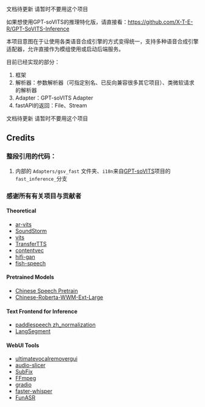 文档待更新
请暂时不要用这个项目

如果想使用GPT-soVITS的推理特化版，请直接看：https://github.com/X-T-E-R/GPT-SoVITS-Inference

本项目意图在于让使用各类语音合成引擎的方式变得统一，支持多种语音合成引擎适配器，允许直接作为模组使用或启动后端服务。

目前已经实现的部分：
1. 框架
2. 解析器：参数解析器（可指定别名、已反向兼容很多其它项目）、类微软请求的解析器
3. Adapter：GPT-soVITS Adapter
4. fastAPI的返回：File、Stream

文档待更新
请暂时不要用这个项目

## Credits

### 整段引用的代码：
1. 内部的 `Adapters/gsv_fast` 文件夹、`i18n`来自[GPT-soVITS](https://github.com/RVC-Boss/GPT-SoVITS)项目的`fast_inference_`分支

### 感谢所有有关项目与贡献者

#### Theoretical

- [ar-vits](https://github.com/innnky/ar-vits)
- [SoundStorm](https://github.com/yangdongchao/SoundStorm/tree/master/soundstorm/s1/AR)
- [vits](https://github.com/jaywalnut310/vits)
- [TransferTTS](https://github.com/hcy71o/TransferTTS/blob/master/models.py#L556)
- [contentvec](https://github.com/auspicious3000/contentvec/)
- [hifi-gan](https://github.com/jik876/hifi-gan)
- [fish-speech](https://github.com/fishaudio/fish-speech/blob/main/tools/llama/generate.py#L41)

#### Pretrained Models

- [Chinese Speech Pretrain](https://github.com/TencentGameMate/chinese_speech_pretrain)
- [Chinese-Roberta-WWM-Ext-Large](https://huggingface.co/hfl/chinese-roberta-wwm-ext-large)

#### Text Frontend for Inference

- [paddlespeech zh_normalization](https://github.com/PaddlePaddle/PaddleSpeech/tree/develop/paddlespeech/t2s/frontend/zh_normalization)
- [LangSegment](https://github.com/juntaosun/LangSegment)

#### WebUI Tools

- [ultimatevocalremovergui](https://github.com/Anjok07/ultimatevocalremovergui)
- [audio-slicer](https://github.com/openvpi/audio-slicer)
- [SubFix](https://github.com/cronrpc/SubFix)
- [FFmpeg](https://github.com/FFmpeg/FFmpeg)
- [gradio](https://github.com/gradio-app/gradio)
- [faster-whisper](https://github.com/SYSTRAN/faster-whisper)
- [FunASR](https://github.com/alibaba-damo-academy/FunASR)